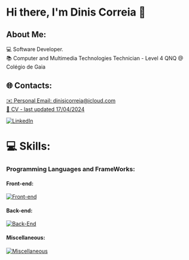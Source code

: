 ### <h1>Hi there, I'm Dinis Correia 👋 </h1>

## About Me:

💻 Software Developer.
<br />
📚 Computer and Multimedia Technologies Technician - Level 4 QNQ @ Colégio de Gaia


## 🌐 Contacts:

<a href="mailto:dinisjcorreia@icloud.com">✉️ Personal Email: dinisjcorreia@icloud.com</a>
<br />
<a href="https://smallpdf.com/file#s=08c20c40-3bdc-4e70-8811-7228a69d5b9f">📃 CV - last updated 17/04/2024</a>
<br />

[![LinkedIn](https://img.shields.io/badge/LinkedIn-%230077B5.svg?logo=linkedin&logoColor=white)](https://www.linkedin.com/in/dinis-correia-919433266/)


# 💻 Skills:

### Programming Languages and FrameWorks:

#### Front-end:

[![Front-end](https://skillicons.dev/icons?i=html,js,react,tailwind)](#)
<br/>

#### Back-end:

[![Back-End](https://skillicons.dev/icons?i=cs,nodejs,express,php,mysql)](#)
<br/>


#### Miscellaneous:

[![Miscellaneous](https://skillicons.dev/icons?i=github,git,vscode,unity)](#)
<br/>

<!---
# 📊 GitHub Stats:

![Eduardo Couto Github stats](https://github-readme-stats.vercel.app/api?username=dinisjcorreia&show_icons=true&theme=dark)
